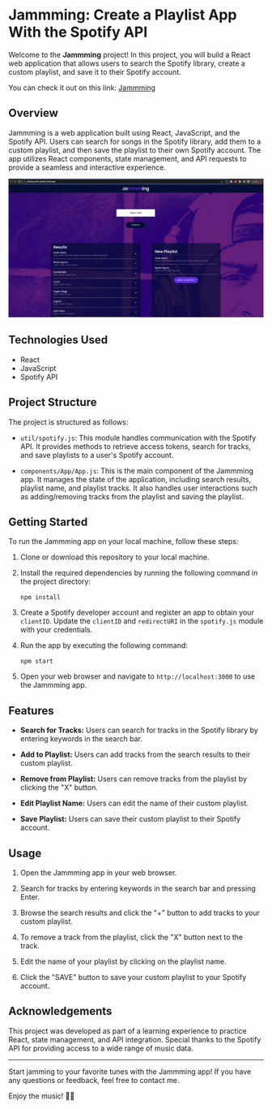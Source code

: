 # Jammming: Create a Playlist App With the Spotify API   

Welcome to the **Jammming** project! In this project, you will build a React web application that allows users to search the Spotify library, create a custom playlist, and save it to their Spotify account.

You can check it out on this link: [Jammming](https://jamming-with-spotify-10gjn1xyr-potzarellamozarella.vercel.app/) 

## Overview

Jammming is a web application built using React, JavaScript, and the Spotify API. Users can search for songs in the Spotify library, add them to a custom playlist, and then save the playlist to their own Spotify account. The app utilizes React components, state management, and API requests to provide a seamless and interactive experience.

![Screenshot](public/Jammming.png)

## Technologies Used

- React
- JavaScript
- Spotify API

## Project Structure

The project is structured as follows:

- `util/spotify.js`: This module handles communication with the Spotify API. It provides methods to retrieve access tokens, search for tracks, and save playlists to a user's Spotify account.

- `components/App/App.js`: This is the main component of the Jammming app. It manages the state of the application, including search results, playlist name, and playlist tracks. It also handles user interactions such as adding/removing tracks from the playlist and saving the playlist.

## Getting Started

To run the Jammming app on your local machine, follow these steps:

1. Clone or download this repository to your local machine.

2. Install the required dependencies by running the following command in the project directory:
   ```
   npm install
   ```

3. Create a Spotify developer account and register an app to obtain your `clientID`. Update the `clientID` and `redirectURI` in the `spotify.js` module with your credentials.

4. Run the app by executing the following command:
   ```
   npm start
   ```

5. Open your web browser and navigate to `http://localhost:3000` to use the Jammming app.

## Features

- **Search for Tracks:** Users can search for tracks in the Spotify library by entering keywords in the search bar.

- **Add to Playlist:** Users can add tracks from the search results to their custom playlist.

- **Remove from Playlist:** Users can remove tracks from the playlist by clicking the "X" button.

- **Edit Playlist Name:** Users can edit the name of their custom playlist.

- **Save Playlist:** Users can save their custom playlist to their Spotify account.


## Usage

1. Open the Jammming app in your web browser.

2. Search for tracks by entering keywords in the search bar and pressing Enter.

3. Browse the search results and click the "+" button to add tracks to your custom playlist.

4. To remove a track from the playlist, click the "X" button next to the track.

5. Edit the name of your playlist by clicking on the playlist name.

6. Click the "SAVE" button to save your custom playlist to your Spotify account.

## Acknowledgements

This project was developed as part of a learning experience to practice React, state management, and API integration. Special thanks to the Spotify API for providing access to a wide range of music data.

---

Start jamming to your favorite tunes with the Jammming app! If you have any questions or feedback, feel free to contact me.

Enjoy the music! 🎵🎶
